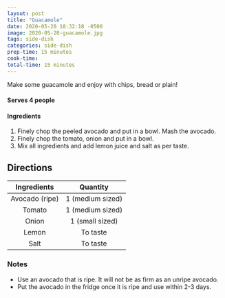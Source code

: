 ```yaml
---
layout: post
title: "Guacamole"
date: 2020-05-20 18:32:18 -0500
image: 2020-05-20-guacamole.jpg
tags: side-dish
categories: side-dish
prep-time: 15 minutes
cook-time:
total-time: 15 minutes
---
```


Make some guacamole and enjoy with chips, bread or plain!

#### Serves 4 people

#### Ingredients

1. Finely chop the peeled avocado and put in a bowl. Mash the avocado.
2. Finely chop the tomato, onion and put in a bowl.
3. Mix all ingredients and add lemon juice and salt as per taste.

## Directions

|   Ingredients  |     Quantity     |
|:--------------:|:----------------:|
| Avocado (ripe) | 1 (medium sized) |
|     Tomato     | 1 (medium sized) |
|      Onion     |  1 (small sized) |
|      Lemon     |     To taste     |
|      Salt      |     To taste     |

### Notes

* Use an avocado that is ripe. It will not be as firm as an unripe avocado.
* Put the avocado in the fridge once it is ripe and use within 2-3 days.
